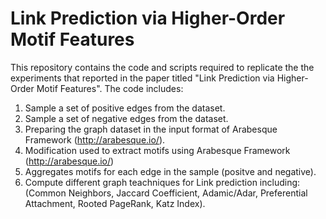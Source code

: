 # Link Prediction via Higher-Order Motif Features

This repository contains the code and scripts required to replicate the the experiments that reported in the paper titled "Link Prediction via Higher-Order Motif Features".
 The code includes:
1. Sample a set of positive edges from the dataset.
2. Sample a set of negative edges from the dataset.
3. Preparing the graph dataset in the input format of Arabesque Framework (http://arabesque.io/). 
4. Modification used to extract motifs using Arabesque Framework (http://arabesque.io/)
5. Aggregates motifs for each edge in the sample (positve and negative).
6. Compute different graph teachniques for Link prediction including: (Common Neighbors, Jaccard Coefficient, Adamic/Adar,    Preferential Attachment,  Rooted PageRank, Katz Index).
